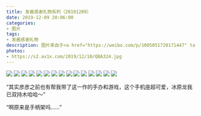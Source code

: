 ```yaml
---
title: 发酱感谢礼物系列（20191209）
date: 2019-12-09 20:06:00
categories:
- 图片
tags:
- 发酱感谢礼物
description: 图片来自于<a href="https://weibo.com/p/1005051720171447" target="_blank">quanmmmmm</a><br/> “这个包裹超级结实，拆的时候花了很大的力气，阿国包装好仔细啊。作为一个资深老猎人，这款游戏必须要推荐的哈，之前的我已经通关了，这回的难不难呀，我看王十古直播打好像很难的样子哎。<br/>谢谢阿国的礼物～～祝各位苍蓝星（gongjuren）好运～！”
photos: 
- https://s2.ax1x.com/2019/12/10/QBA324.jpg
---
```


![](https://s2.ax1x.com/2019/12/10/QBAKaV.jpg)
![](https://s2.ax1x.com/2019/12/10/QBAlPU.jpg)
![](https://s2.ax1x.com/2019/12/10/QBAern.jpg)
![](https://s2.ax1x.com/2019/12/10/QBAEvj.jpg)
![](https://s2.ax1x.com/2019/12/10/QBAJM9.jpg)
![](https://s2.ax1x.com/2019/12/10/QBAtq1.jpg)
![](https://s2.ax1x.com/2019/12/10/QBABGD.jpg)
![](https://s2.ax1x.com/2019/12/10/QBAyMd.jpg)
![](https://s2.ax1x.com/2019/12/10/QBARdP.jpg)
![](https://s2.ax1x.com/2019/12/10/QBAhi8.jpg)
![](https://s2.ax1x.com/2019/12/10/QBA5Rg.jpg)
![](https://s2.ax1x.com/2019/12/10/QBA7ss.jpg)
![](https://s2.ax1x.com/2019/12/10/QBALd0.jpg)
![](https://s2.ax1x.com/2019/12/10/QBAxWF.jpg)
![](https://s2.ax1x.com/2019/12/12/QyZ6dH.jpg)

“其实彦彦之前也有帮我带了这一作的手办和游戏，这个手机座超可爱，冰原龙我已双持木哈哈～”

“啊原来是手柄架吗......”